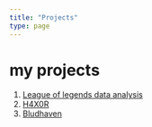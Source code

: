 ```yaml
---
title: "Projects"
type: page
---
```



# my projects

1. [League of legends data analysis](/projects/LDA/)
2. [H4X0R](/content/projects/H4X0R/)
3. [Bludhaven](/projects/bludhaven/)
